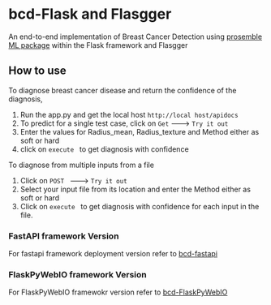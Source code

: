 # bcd-Flask and Flasgger
An end-to-end implementation of Breast Cancer Detection using [prosemble ML package](https://github.com/naotoo1/prosemble) within the Flask framework and Flasgger

## How to use
To diagnose breast cancer disease and return the confidence of the diagnosis,
1. Run the app.py  and get the local host ``` http://local host/apidocs ```
2. To  predict for a single test case, click on ```Get``` ---> ```Try it out ```
3. Enter the values for Radius_mean, Radius_texture and Method either as soft or hard
4. click on ```execute ``` to get diagnosis with confidence

To diagnose from multiple inputs from a file
1. Click on ```POST ``` ---> ```Try it out ```
2. Select your input file from its location and enter the Method either as soft or hard
3. Click on ```execute ``` to get diagnosis with confidence for each input in the file.

### FastAPI framework Version
For fastapi framework deployment version refer to [bcd-fastapi](https://github.com/naotoo1/bcd-fastapi)

### FlaskPyWebIO framework Version
For FlaskPyWebIO framewokr version refer to [bcd-FlaskPyWebIO](https://github.com/naotoo1/bcd-FlaskPyWebIO)


